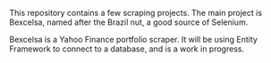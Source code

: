 This repository contains a few scraping projects. The main project is Bexcelsa, named after the Brazil nut, a good source of Selenium.

Bexcelsa is a Yahoo Finance portfolio scraper. It will be using Entity Framework to connect to a database, and is a work in progress.